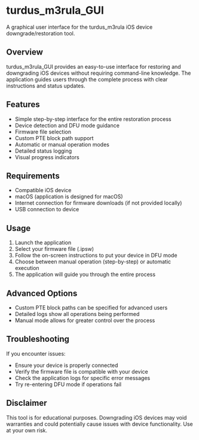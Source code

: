 # turdus_m3rula_GUI

A graphical user interface for the turdus_m3rula iOS device downgrade/restoration tool.

## Overview

turdus_m3rula_GUI provides an easy-to-use interface for restoring and downgrading iOS devices without requiring
command-line knowledge. The application guides users through the complete process with clear instructions and status
updates.

## Features

- Simple step-by-step interface for the entire restoration process
- Device detection and DFU mode guidance
- Firmware file selection
- Custom PTE block path support
- Automatic or manual operation modes
- Detailed status logging
- Visual progress indicators

## Requirements

- Compatible iOS device
- macOS (application is designed for macOS)
- Internet connection for firmware downloads (if not provided locally)
- USB connection to device

## Usage

1. Launch the application
2. Select your firmware file (.ipsw)
3. Follow the on-screen instructions to put your device in DFU mode
4. Choose between manual operation (step-by-step) or automatic execution
5. The application will guide you through the entire process

## Advanced Options

- Custom PTE block paths can be specified for advanced users
- Detailed logs show all operations being performed
- Manual mode allows for greater control over the process

## Troubleshooting

If you encounter issues:

- Ensure your device is properly connected
- Verify the firmware file is compatible with your device
- Check the application logs for specific error messages
- Try re-entering DFU mode if operations fail

## Disclaimer

This tool is for educational purposes. Downgrading iOS devices may void warranties and could potentially cause issues
with device functionality. Use at your own risk.